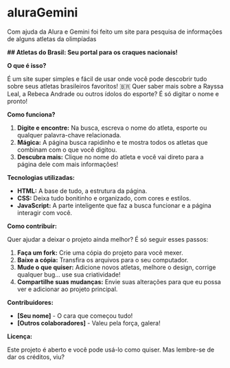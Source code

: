 # aluraGemini
Com ajuda da Alura e Gemini foi feito um site para pesquisa de informações de alguns atletas da olimpíadas

**## Atletas do Brasil: Seu portal para os craques nacionais!**

**O que é isso?**

É um site super simples e fácil de usar onde você pode descobrir tudo sobre seus atletas brasileiros favoritos! 🇧🇷 Quer saber mais sobre a Rayssa Leal, a Rebeca Andrade ou outros ídolos do esporte? É só digitar o nome e pronto!

**Como funciona?**

1. **Digite e encontre:** Na busca, escreva o nome do atleta, esporte ou qualquer palavra-chave relacionada.
2. **Mágica:** A página busca rapidinho e te mostra todos os atletas que combinam com o que você digitou.
3. **Descubra mais:** Clique no nome do atleta e você vai direto para a página dele com mais informações!

**Tecnologias utilizadas:**

* **HTML:** A base de tudo, a estrutura da página.
* **CSS:** Deixa tudo bonitinho e organizado, com cores e estilos.
* **JavaScript:** A parte inteligente que faz a busca funcionar e a página interagir com você.

**Como contribuir:**

Quer ajudar a deixar o projeto ainda melhor? É só seguir esses passos:

1. **Faça um fork:** Crie uma cópia do projeto para você mexer.
2. **Baixe a cópia:** Transfira os arquivos para o seu computador.
3. **Mude o que quiser:** Adicione novos atletas, melhore o design, corrige qualquer bug... use sua criatividade!
4. **Compartilhe suas mudanças:** Envie suas alterações para que eu possa ver e adicionar ao projeto principal.

**Contribuidores:**

* **[Seu nome]** - O cara que começou tudo!
* **[Outros colaboradores]** - Valeu pela força, galera!

**Licença:**

Este projeto é aberto e você pode usá-lo como quiser. Mas lembre-se de dar os créditos, viu?
